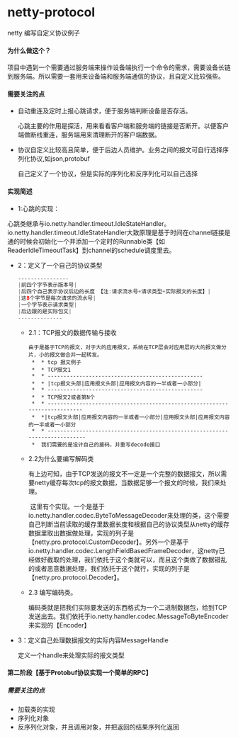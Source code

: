 # netty-protocol
netty 编写自定义协议例子

#### 为什么做这个？

项目中遇到一个需要通过服务端来操作设备端执行一个命令的需求，需要设备长链到服务端。所以需要一套用来设备端和服务端通信的协议，且自定义比较强些。

#### 需要关注的点

* 自动重连及定时上报心跳请求，便于服务端判断设备是否存活。

  心跳主要的作用是探活，用来看看客户端和服务端的链接是否断开。以便客户端做断线重连，服务端用来清理断开的客户端数据。

* 协议自定义比较高且简单，便于后边人员维护。业务之间的报文可自行选择序列化协议,如json,protobuf

  自己定义了一个协议，但是实际的序列化和反序列化可以自己选择

#### 实现简述
+ 1:心跳的实现：

​        心跳类继承与io.netty.handler.timeout.IdleStateHandler。io.netty.handler.timeout.IdleStateHandler大致原理是基于时间在channel链接是通的时候会初始化一个并添加一个定时的Runnable类【如ReaderIdleTimeoutTask】到channel的schedule调度里去。
+ 2：定义了一个自己的协议类型
  
    ```java
    ----------------
    |前四个字节表示版本号|
    |后四个自己表示协议后边的长度 【注:请求流水号+请求类型+实际报文的长度】|
    |这8个字节是每次请求的流水号|
    |一个字节表示请求类型|
    |后边跟的是实际包文|
    --------------
    ```
    
    - 2.1：TCP报文的数据传输与接收
    
      ```
      由于是基于TCP的报文，对于大的应用报文，系统在TCP层会对应用层的大的报文做分片，小的报文做合并一起转发。
       *  * tcp 报文例子
       *  * TCP报文1
       *  * -------------------------------------------------
       *  * |tcp报文头部|应用报文头部|应用报文内容的一半或者一小部分|
       *  * -------------------------------------------------
       *  * TCP报文2或者第N个
       *  * --------------------------------------------------------------------------
       *  *|tcp报文头部|应用报文内容的一半或者一小部分|应用报文头部|应用报文内容的一半或者一小部分
       *  * ---------------------------------------------------------------------------
       *  我们需要的是设计自己的接码，并重写decode接口
      ```
    
    - 2.2为什么要编写解码类
    
      有上边可知，由于TCP发送的报文不一定是一个完整的数据报文，所以需要netty缓存每次tcp的报文数据，当数据足够一个报文的时候，我们来处理。
    
      ​          这里有个实现。一个是基于 io.netty.handler.codec.ByteToMessageDecoder来处理的类，这个需要自己判断当前读取的缓存里数据长度和根据自己的协议类型从netty的缓存数据里取出数据做处理，实现的列子是【netty.pro.protocol.CustomDecoder】。另外一个是基于 io.netty.handler.codec.LengthFieldBasedFrameDecoder，这netty已经做好截取的处理，我们依托于这个类就可以，而且这个类做了数据错乱的或者恶意数据处理，我们依托于这个就行，实现的列子是【netty.pro.protocol.Decoder】。
    
    - 2.3 编写编码类。
    
      编码类就是把我们实际要发送的东西格式为一个二进制数据包，给到TCP发送出去。我们依托于io.netty.handler.codec.MessageToByteEncoder来实现的【Encoder】
    
+ 3：定义自己处理数据报文的实际内容MessageHandle

    定义一个handle来处理实际的报文类型

#### 第二阶段【基于Protobuf协议实现一个简单的RPC】

##### 需要关注的点

* 加载类的实现
* 序列化对象
* 反序列化对象，并且调用对象，并把返回的结果序列化返回